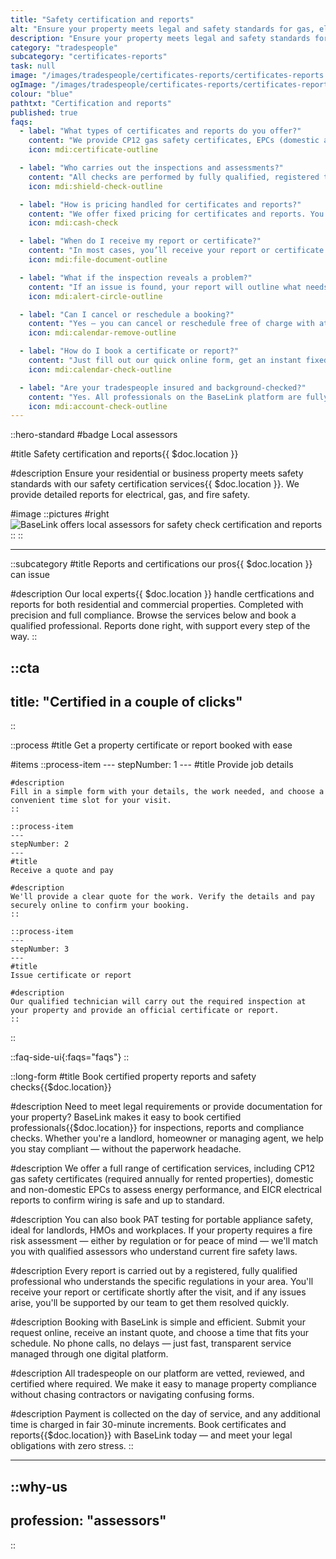 ```yaml
---
title: "Safety certification and reports"
alt: "Ensure your property meets legal and safety standards for gas, electricity & fire"
description: "Ensure your property meets legal and safety standards for gas, electricity & fire"
category: "tradespeople"
subcategory: "certificates-reports"
task: null
image: "/images/tradespeople/certificates-reports/certificates-reports.webp"
ogImage: "/images/tradespeople/certificates-reports/certificates-reports.webp"
colour: "blue"
pathtxt: "Certification and reports"
published: true
faqs:
  - label: "What types of certificates and reports do you offer?"
    content: "We provide CP12 gas safety certificates, EPCs (domestic and non-domestic), EICR electrical reports, PAT testing, and fire risk assessments. All services are carried out by certified professionals who understand current UK regulations."
    icon: mdi:certificate-outline

  - label: "Who carries out the inspections and assessments?"
    content: "All checks are performed by fully qualified, registered tradespeople who are vetted, insured, and reviewed by other customers. We only work with professionals who meet the regulatory standards for certification work."
    icon: mdi:shield-check-outline

  - label: "How is pricing handled for certificates and reports?"
    content: "We offer fixed pricing for certificates and reports. You’ll see your full quote when you book. We collect your payment method on the day of booking, and the full amount is charged on the day of the job — simple, clear, and upfront."
    icon: mdi:cash-check

  - label: "When do I receive my report or certificate?"
    content: "In most cases, you’ll receive your report or certificate shortly after the visit — usually within 24 hours. If further checks or documentation are needed, our team will keep you updated."
    icon: mdi:file-document-outline

  - label: "What if the inspection reveals a problem?"
    content: "If an issue is found, your report will outline what needs fixing. We’ll support you in getting the problem resolved by either rebooking the same tradesperson or finding someone else on our platform — all fully qualified and ready to help."
    icon: mdi:alert-circle-outline

  - label: "Can I cancel or reschedule a booking?"
    content: "Yes — you can cancel or reschedule free of charge with at least 24 hours' notice. Log into your BaseLink account or contact our support team to make changes easily."
    icon: mdi:calendar-remove-outline

  - label: "How do I book a certificate or report?"
    content: "Just fill out our quick online form, get an instant fixed quote, and choose a time that suits you. Everything is handled digitally, with no chasing or paperwork."
    icon: mdi:calendar-check-outline

  - label: "Are your tradespeople insured and background-checked?"
    content: "Yes. All professionals on the BaseLink platform are fully vetted, insured, and background-checked for your peace of mind. We only work with certified experts in their field."
    icon: mdi:account-check-outline
---
```


::hero-standard
#badge
Local assessors

#title
Safety certification and reports{{ $doc.location }}

#description
Ensure your residential or business property meets safety standards with our safety certification services{{ $doc.location }}. We provide detailed reports for electrical, gas, and fire safety.

#image
    ::pictures
    #right
    ![BaseLink offers local assessors for safety check certification and reports](/images/tradespeople/certificates-reports/certificates-reports.webp)
    ::
::

---

::subcategory
#title
Reports and certifications our pros{{ $doc.location }} can issue

#description
Our local experts{{ $doc.location }} handle certfications and reports for both residential and commercial properties. Completed with precision and full compliance. Browse the services below and book a qualified professional. Reports done right, with support every step of the way.
::


::cta
---
title: "Certified in a couple of clicks"
---
::


::process
#title
Get a property certificate or report booked with ease

#items
    ::process-item
    ---
    stepNumber: 1
    ---
    #title
    Provide job details

    #description
    Fill in a simple form with your details, the work needed, and choose a convenient time slot for your visit.
    ::
    
    ::process-item
    ---
    stepNumber: 2
    ---
    #title
    Receive a quote and pay

    #description
    We'll provide a clear quote for the work. Verify the details and pay securely online to confirm your booking.
    ::

    ::process-item
    ---
    stepNumber: 3
    ---
    #title
    Issue certificate or report

    #description
    Our qualified technician will carry out the required inspection at your property and provide an official certificate or report.
    ::
::


::faq-side-ui{:faqs="faqs"}
::


::long-form
#title
Book certified property reports and safety checks{{$doc.location}}

#description
Need to meet legal requirements or provide documentation for your property? BaseLink makes it easy to book certified professionals{{$doc.location}} for inspections, reports and compliance checks. Whether you're a landlord, homeowner or managing agent, we help you stay compliant — without the paperwork headache.

#description
We offer a full range of certification services, including CP12 gas safety certificates (required annually for rented properties), domestic and non-domestic EPCs to assess energy performance, and EICR electrical reports to confirm wiring is safe and up to standard.

#description
You can also book PAT testing for portable appliance safety, ideal for landlords, HMOs and workplaces. If your property requires a fire risk assessment — either by regulation or for peace of mind — we'll match you with qualified assessors who understand current fire safety laws.

#description
Every report is carried out by a registered, fully qualified professional who understands the specific regulations in your area. You'll receive your report or certificate shortly after the visit, and if any issues arise, you'll be supported by our team to get them resolved quickly.

#description
Booking with BaseLink is simple and efficient. Submit your request online, receive an instant quote, and choose a time that fits your schedule. No phone calls, no delays — just fast, transparent service managed through one digital platform.

#description
All tradespeople on our platform are vetted, reviewed, and certified where required. We make it easy to manage property compliance without chasing contractors or navigating confusing forms.

#description
Payment is collected on the day of service, and any additional time is charged in fair 30-minute increments. Book certificates and reports{{$doc.location}} with BaseLink today — and meet your legal obligations with zero stress.
::

---

::why-us
---
profession: "assessors"
---
::